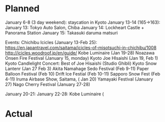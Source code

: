Planned
==============
January 6-8 (3 day weekend): staycation in Kyoto
January 13-14 (165->163): 
  January 13: Tokyo Auto Salon, Chiba
  January 14: Lockheart Castle + Panorama Station
  January 15: Takasuki daruma matsuri
      
  Events:
    Chichibu Icicles (January 13-Feb 25): 
      https://en.japantravel.com/saitama/icicles-of-misotsuchi-in-chichibu/1008
      http://icicles.woodroof.jp/en/guide/
    Kobe Luminaire (Jan 19-28)
    Noazawa Onsen Fire Festival (January 15, monday)
    Kyoto Joe HIsaishi (Jan 19, Feb 1)
      Kyoto Candlelight Concert: Best of Joe Hisaishi (Studio Ghibli)
    Kyoto Snow Lantenr (Jan 27 Feb 3)
    Akita
      Namahage Sedo Festival (Feb 9-11)
      Paper Balloon Festival (Feb 10)
    Drift Ice Festial (Feb 10-11)
    Sapporo Snow Fest (Feb 4-11)
    Iruma Airbase Show, Saitama, ( Jan 20)
    Yamayaki Festival (January 27)
    Nago Cherry Festival (January 27-28)
    
January 20-21:
January 22-28: Kobe Luminaire (


  


Actual
==============


